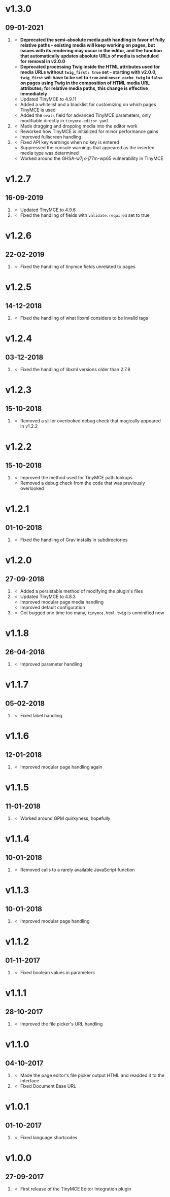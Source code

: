 # v1.3.0
##  09-01-2021

1. [](#new)
    * **Deprecated the semi-absolute media path handling in favor of fully relative paths - existing media will keep working on pages, but issues with its rendering may occur in the editor, and the function that automatically updates absolute URLs of media is scheduled for removal in v2.0.0**
    * **Deprecated processing Twig inside the HTML attributes used for media URLs without `twig_first: true` set - starting with v2.0.0, `twig_first` will have to be set to `true` and `never_cache_twig` to `false` on pages using Twig in the composition of HTML media URL attributes; for relative media paths, this change is effective immediately**
    * Updated TinyMCE to 4.9.11
    * Added a whitelist and a blacklist for customizing on which pages TinyMCE is used
    * Added the `evals` field for advanced TinyMCE parameters, only modifiable directly in `tinymce-editor.yaml`
2. [](#improved)
    * Made dragging and dropping media into the editor work
    * Reworked how TinyMCE is initialized for minor performance gains
    * Improved fullscreen handling
3. [](#bugfix)
    * Fixed API key warnings when no key is entered
    * Suppressed the console warnings that appeared as the inserted media type was determined
    * Worked around the GHSA-w7jx-j77m-wp65 vulnerability in TinyMCE

# v1.2.7
##  16-09-2019

1. [](#improved)
    * Updated TinyMCE to 4.9.6
2. [](#bugfix)
    * Fixed the handling of fields with `validate.required` set to true

# v1.2.6
##  22-02-2019

1. [](#bugfix)
    * Fixed the handling of tinymce fields unrelated to pages

# v1.2.5
##  14-12-2018

1. [](#bugfix)
    * Fixed the handling of what libxml considers to be invalid tags

# v1.2.4
##  03-12-2018

1. [](#bugfix)
    * Fixed the handling of libxml versions older than 2.7.8

# v1.2.3
##  15-10-2018

1. [](#improved)
    * Removed a sillier overlooked debug check that magically appeared in v1.2.2

# v1.2.2
##  15-10-2018

1. [](#improved)
    * Improved the method used for TinyMCE path lookups
    * Removed a debug check from the code that was previously overlooked

# v1.2.1
##  01-10-2018

1. [](#bugfix)
    * Fixed the handling of Grav installs in subdirectories

# v1.2.0
##  27-09-2018

1. [](#new)
    * Added a persistable method of modifying the plugin's files
2. [](#improved)
    * Updated TinyMCE to 4.8.3
    * Improved modular page media handling
    * Improved default configuration
3. [](#bugfix)
    * Got bugged one time too many, `tinymce.html.twig` is unminified now

# v1.1.8
##  26-04-2018

1. [](#improved)
    * Improved parameter handling

# v1.1.7
##  05-02-2018

1. [](#bugfix)
    * Fixed label handling

# v1.1.6
##  12-01-2018

1. [](#bugfix)
    * Improved modular page handling again

# v1.1.5
##  11-01-2018

1. [](#bugfix)
    * Worked around GPM quirkyness, hopefully

# v1.1.4
##  10-01-2018

1. [](#bugfix)
    * Removed calls to a rarely available JavaScript function

# v1.1.3
##  10-01-2018

1. [](#improved)
    * Improved modular page handling

# v1.1.2
##  01-11-2017

1. [](#bugfix)
    * Fixed boolean values in parameters

# v1.1.1
##  28-10-2017

1. [](#improved)
    * Improved the file picker's URL handling

# v1.1.0
##  04-10-2017

1. [](#new)
    * Made the page editor's file picker output HTML and readded it to the interface
2. [](#bugfix)
    * Fixed Document Base URL

# v1.0.1
##  01-10-2017

1. [](#improved)
    * Fixed language shortcodes

# v1.0.0
##  27-09-2017

1. [](#new)
    * First release of the TinyMCE Editor Integration plugin
